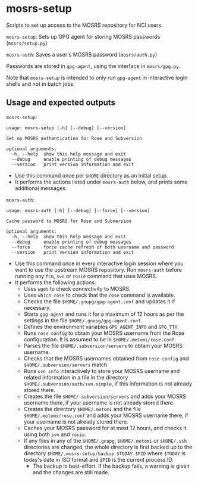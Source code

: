 # mosrs-setup

Scripts to set up access to the MOSRS repository for NCI users.

`mosrs-setup`: Sets up GPG agent for storing MOSRS passwords (`mosrs/setup.py`)

`mosrs-auth`: Saves a user's MOSRS password (`mosrs/auth.py`)

Passwords are stored in `gpg-agent`, using the interface in `mosrs/gpg.py`. 

Note that `mosrs-setup` is intended to only run `gpg-agent` in interactive login shells and not in batch jobs.

## Usage and expected outputs

`mosrs-setup`:
```
usage: mosrs-setup [-h] [--debug] [--version]

Set up MOSRS authentication for Rose and Subversion

optional arguments:
  -h, --help  show this help message and exit
  --debug     enable printing of debug messages
  --version   print version information and exit
```
- Use this command once per `$HOME` directory as an initial setup.
- It performs the actions listed under `mosrs-auth` below, and prints some additional messages.

`mosrs-auth`:
```
usage: mosrs-auth [-h] [--debug] [--force] [--version]

Cache password to MOSRS for Rose and Subversion

optional arguments:
  -h, --help  show this help message and exit
  --debug     enable printing of debug messages
  --force     force cache refresh of both username and password
  --version   print version information and exit
```
- Use this command once in every interactive login session where you want to use the upstream MOSRS repository. Run `mosrs-auth` before running any `fcm`, `svn` or `rosie` command that uses MOSRS.
- It performs the following actions:
  - Uses `wget` to check connectivity to MOSRS.
  - Uses `which rose` to check that the `rose` command is available.
  - Checks the file `$HOME/.gnupg/gpg-agent.conf` and updates it if necessary.
  - Starts `gpg-agent` and runs it for a maximum of 12 hours as per the settings in the file `$HOME/.gnupg/gpg-agent.conf`.
  - Defines the environment variables `GPG_AGENT_INFO` and `GPG_TTY`.
  - Runs `rose config` to obtain your MOSRS username from the Rose configuration. It is assumed to be in `$HOME/.metomi/rose.conf`.
  - Parses the file `$HOME/.subversion/servers` to obtain your MOSRS username.
  - Checks that the MOSRS usernames obtained from `rose config` and `$HOME/.subversion/servers` match.
  - Runs `svn info` interactively to store your MOSRS username and related information in a file in the directory `$HOME/.subversion/auth/svn.simple`, if this information is not already stored there.
  - Creates the file `$HOME/.subversion/servers` and adds your MOSRS username there, if your username is not already stored there.
  - Creates the directory `$HOME/.metomi` and the file `$HOME/.metomi/rose.conf` and adds your MOSRS username there, if your username is not already stored there.
  - Caches your MOSRS password for at most 12 hours, and checks it using both `svn` and `rosie`.
  - If any files in any of the `$HOME/.gnupg`, `$HOME/.metomi` or `$HOME/.ssh` directories are changed, the whole directory is first backed up to the directory `$HOME/.mosrs-setup/backup.$TODAY.$PID` where `$TODAY` is today's date in ISO format and `$PID` is the current process ID.
    - The backup is best-effort. If the backup fails, a warning is given and the changes are still made.
